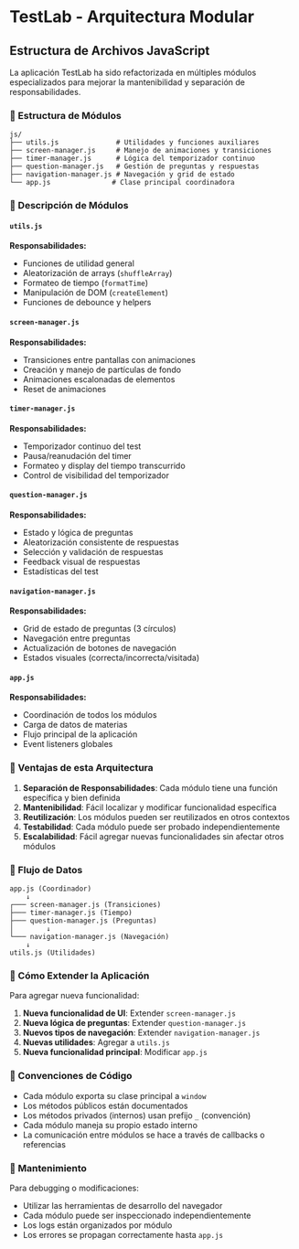 # TestLab - Arquitectura Modular

## Estructura de Archivos JavaScript

La aplicación TestLab ha sido refactorizada en múltiples módulos especializados para mejorar la mantenibilidad y separación de responsabilidades.

### 📁 Estructura de Módulos

```
js/
├── utils.js              # Utilidades y funciones auxiliares
├── screen-manager.js     # Manejo de animaciones y transiciones
├── timer-manager.js      # Lógica del temporizador continuo
├── question-manager.js   # Gestión de preguntas y respuestas
├── navigation-manager.js # Navegación y grid de estado
└── app.js               # Clase principal coordinadora
```

### 🔧 Descripción de Módulos

#### `utils.js`

**Responsabilidades:**

- Funciones de utilidad general
- Aleatorización de arrays (`shuffleArray`)
- Formateo de tiempo (`formatTime`)
- Manipulación de DOM (`createElement`)
- Funciones de debounce y helpers

#### `screen-manager.js`

**Responsabilidades:**

- Transiciones entre pantallas con animaciones
- Creación y manejo de partículas de fondo
- Animaciones escalonadas de elementos
- Reset de animaciones

#### `timer-manager.js`

**Responsabilidades:**

- Temporizador continuo del test
- Pausa/reanudación del timer
- Formateo y display del tiempo transcurrido
- Control de visibilidad del temporizador

#### `question-manager.js`

**Responsabilidades:**

- Estado y lógica de preguntas
- Aleatorización consistente de respuestas
- Selección y validación de respuestas
- Feedback visual de respuestas
- Estadísticas del test

#### `navigation-manager.js`

**Responsabilidades:**

- Grid de estado de preguntas (3 círculos)
- Navegación entre preguntas
- Actualización de botones de navegación
- Estados visuales (correcta/incorrecta/visitada)

#### `app.js`

**Responsabilidades:**

- Coordinación de todos los módulos
- Carga de datos de materias
- Flujo principal de la aplicación
- Event listeners globales

### 🎯 Ventajas de esta Arquitectura

1. **Separación de Responsabilidades**: Cada módulo tiene una función específica y bien definida
2. **Mantenibilidad**: Fácil localizar y modificar funcionalidad específica
3. **Reutilización**: Los módulos pueden ser reutilizados en otros contextos
4. **Testabilidad**: Cada módulo puede ser probado independientemente
5. **Escalabilidad**: Fácil agregar nuevas funcionalidades sin afectar otros módulos

### 🔄 Flujo de Datos

```
app.js (Coordinador)
    ↓
┌─── screen-manager.js (Transiciones)
├─── timer-manager.js (Tiempo)
├─── question-manager.js (Preguntas)
│        ↓
└─── navigation-manager.js (Navegación)
    ↓
utils.js (Utilidades)
```

### 🚀 Cómo Extender la Aplicación

Para agregar nueva funcionalidad:

1. **Nueva funcionalidad de UI**: Extender `screen-manager.js`
2. **Nueva lógica de preguntas**: Extender `question-manager.js`
3. **Nuevos tipos de navegación**: Extender `navigation-manager.js`
4. **Nuevas utilidades**: Agregar a `utils.js`
5. **Nueva funcionalidad principal**: Modificar `app.js`

### 📝 Convenciones de Código

- Cada módulo exporta su clase principal a `window`
- Los métodos públicos están documentados
- Los métodos privados (internos) usan prefijo `_` (convención)
- Cada módulo maneja su propio estado interno
- La comunicación entre módulos se hace a través de callbacks o referencias

### 🔧 Mantenimiento

Para debugging o modificaciones:

- Utilizar las herramientas de desarrollo del navegador
- Cada módulo puede ser inspeccionado independientemente
- Los logs están organizados por módulo
- Los errores se propagan correctamente hasta `app.js`
